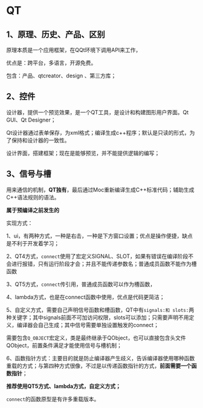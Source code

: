 # QT

## 1、原理、历史、产品、区别

原理本质是一个应用框架，在QQt环境下调用API来工作，

优点是：跨平台，多语言，开源免费。

包含：产品、qtcreator、design 、第三方库；

## 2、控件

设计器，提供一个预览效果，是一个QT工具，是设计和构建图形用户界面。Qt GUI、Qt Designer；

Qt设计器通过表单保存，为xml格式；编译生成c++程序；默认是只读的形式，为了保持和设计器的一致性。

设计界面，搭建框架；现在是能够预览，并不能提供逻辑的编写；



## 3、信号与槽

用来通信的机制，**QT独有**，最后通过Moc重新编译生成C++标准代码；辅助生成C++语法规则的语法。

**属于预编译之前发生的**



实现方式：

1、ui，有两种方式，一种是右击，一种是下方窗口设置；优点是操作便捷，缺点是不利于开发着学习；

2、QT4方式，`connect`使用了宏定义SIGNAL、SLOT，如果有错误在编译阶段不会进行报错，只有运行阶段才会；并且不能传递参数名；普通成员函数不能作为槽函数

3、QT5方式，`connect`传引用，普通成员函数可以作为槽函数，

4、lambda方式，也是在connect函数中使用，优点是代码更简洁；

5、自定义方式，需要自己声明信号函数和槽函数，QT中有`signals:和 slots:`两种关键字；其中signals前面不可加访问权限，slots可以添加；只需要声明不用定义，编译器会自己生成；其中信号需要单独设置触发的connect；

需要包含`Q_OBJECT`宏定义，类是最终继承于QObject，也可以直接包含头文件QObject，前置条件满足才能使用信号与槽机制；

6、函数指针方式：主要目的就是防止编译器产生歧义，告诉编译器使用哪种函数重载的方式；与第四种方式很像，不过是以传递函数指针的方式，**前面需要一个函数指针**；

**推荐使用QT5方式、lambda方式，自定义方式；**

`connect`的函数原型是有许多重载版本。





















